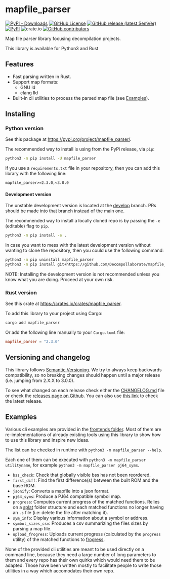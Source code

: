 # mapfile_parser

[![PyPI - Downloads](https://img.shields.io/pypi/dm/mapfile-parser)](https://pypi.org/project/mapfile-parser/)
[![GitHub License](https://img.shields.io/github/license/Decompollaborate/mapfile_parser)](https://github.com/Decompollaborate/mapfile_parser/releases/latest)
[![GitHub release (latest SemVer)](https://img.shields.io/github/v/release/Decompollaborate/mapfile_parser)](https://github.com/Decompollaborate/mapfile_parser/releases/latest)
[![PyPI](https://img.shields.io/pypi/v/mapfile-parser)](https://pypi.org/project/mapfile-parser/)
![crate.io](https://img.shields.io/crates/dv/mapfile-parser)
[![GitHub contributors](https://img.shields.io/github/contributors/Decompollaborate/mapfile_parser?logo=purple)](https://github.com/Decompollaborate/mapfile_parser/graphs/contributors)

Map file parser library focusing decompilation projects.

This library is available for Python3 and Rust

## Features

- Fast parsing written in Rust.
- Support map formats:
  - GNU ld
  - clang lld
- Built-in cli utilities to process the parsed map file (see [Examples](#examples)).

## Installing

### Python version

See this package at <https://pypi.org/project/mapfile_parser/>.

The recommended way to install is using from the PyPi release, via `pip`:

```bash
python3 -m pip install -U mapfile_parser
```

If you use a `requirements.txt` file in your repository, then you can add
this library with the following line:

```txt
mapfile_parser>=2.3.0,<3.0.0
```

#### Development version

The unstable development version is located at the [develop](https://github.com/Decompollaborate/mapfile_parser/tree/develop)
branch. PRs should be made into that branch instead of the main one.

The recommended way to install a locally cloned repo is by passing the `-e`
(editable) flag to `pip`.

```bash
python3 -m pip install -e .
```

In case you want to mess with the latest development version without wanting to
clone the repository, then you could use the following command:

```bash
python3 -m pip uninstall mapfile_parser
python3 -m pip install git+https://github.com/Decompollaborate/mapfile_parser.git@develop
```

NOTE: Installing the development version is not recommended unless you know what
you are doing. Proceed at your own risk.

### Rust version

See this crate at <https://crates.io/crates/mapfile_parser>.

To add this library to your project using Cargo:

```bash
cargo add mapfile_parser
```

Or add the following line manually to your `Cargo.toml` file:

```toml
mapfile_parser = "2.3.0"
```

## Versioning and changelog

This library follows [Semantic Versioning](https://semver.org/spec/v2.0.0.html).
We try to always keep backwards compatibility, so no breaking changes should
happen until a major release (i.e. jumping from 2.X.X to 3.0.0).

To see what changed on each release check either the [CHANGELOG.md](CHANGELOG.md)
file or check the [releases page on Github](https://github.com/Decompollaborate/mapfile_parser/releases).
You can also use [this link](https://github.com/Decompollaborate/mapfile_parser/releases/latest)
to check the latest release.

## Examples

Various cli examples are provided in the [frontends folder](src/mapfile_parser/frontends).
Most of them are re-implementations of already existing tools using this
library to show how to use this library and inspire new ideas.

The list can be checked in runtime with `python3 -m mapfile_parser --help`.

Each one of them can be executed with `python3 -m mapfile_parser utilityname`,
for example `python3 -m mapfile_parser pj64_syms`.

- `bss_check`: Check that globally visible bss has not been reordered.
- `first_diff`: Find the first difference(s) between the built ROM and the base
  ROM.
- `jsonify`: Converts a mapfile into a json format.
- `pj64_syms`: Produce a PJ64 compatible symbol map.
- `progress`: Computes current progress of the matched functions. Relies on a
  [splat](https://github.com/ethteck/splat) folder structure and each matched
  functions no longer having an `.s` file (i.e: delete the file after matching it).
- `sym_info`: Display various information about a symbol or address.
- `symbol_sizes_csv`: Produces a csv summarizing the files sizes by parsing a
  map file.
- `upload_frogress`: Uploads current progress (calculated by the `progress`
  utility) of the matched functions to [frogress](https://github.com/decompals/frogress).

None of the provided cli utilities are meant to be used directly on a command
line, because they need a large number of long parameters to them and every repo
has their own quirks which would need them to be adapted. Those have been
written mostly to facilitate people to write those utilities in a way which
accomodates their own repo.
